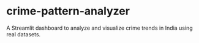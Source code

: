# crime-pattern-analyzer
A Streamlit dashboard to analyze and visualize crime trends in India using real datasets.
